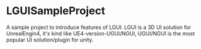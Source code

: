 # LGUISampleProject

A sample project to introduce features of LGUI. LGUI is a 3D UI solution for UnrealEngin4, it's kind like UE4-version-UGUI/NGUI, UGUI/NGUI is the most popular UI solution/plugin for unity.